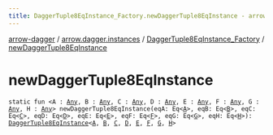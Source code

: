 ```yaml
---
title: DaggerTuple8EqInstance_Factory.newDaggerTuple8EqInstance - arrow-dagger
---
```


[arrow-dagger](../../index.html) / [arrow.dagger.instances](../index.html) / [DaggerTuple8EqInstance_Factory](index.html) / [newDaggerTuple8EqInstance](./new-dagger-tuple8-eq-instance.html)

# newDaggerTuple8EqInstance

`static fun <A : `[`Any`](https://kotlinlang.org/api/latest/jvm/stdlib/kotlin/-any/index.html)`, B : `[`Any`](https://kotlinlang.org/api/latest/jvm/stdlib/kotlin/-any/index.html)`, C : `[`Any`](https://kotlinlang.org/api/latest/jvm/stdlib/kotlin/-any/index.html)`, D : `[`Any`](https://kotlinlang.org/api/latest/jvm/stdlib/kotlin/-any/index.html)`, E : `[`Any`](https://kotlinlang.org/api/latest/jvm/stdlib/kotlin/-any/index.html)`, F : `[`Any`](https://kotlinlang.org/api/latest/jvm/stdlib/kotlin/-any/index.html)`, G : `[`Any`](https://kotlinlang.org/api/latest/jvm/stdlib/kotlin/-any/index.html)`, H : `[`Any`](https://kotlinlang.org/api/latest/jvm/stdlib/kotlin/-any/index.html)`> newDaggerTuple8EqInstance(eqA: Eq<`[`A`](new-dagger-tuple8-eq-instance.html#A)`>, eqB: Eq<`[`B`](new-dagger-tuple8-eq-instance.html#B)`>, eqC: Eq<`[`C`](new-dagger-tuple8-eq-instance.html#C)`>, eqD: Eq<`[`D`](new-dagger-tuple8-eq-instance.html#D)`>, eqE: Eq<`[`E`](new-dagger-tuple8-eq-instance.html#E)`>, eqF: Eq<`[`F`](new-dagger-tuple8-eq-instance.html#F)`>, eqG: Eq<`[`G`](new-dagger-tuple8-eq-instance.html#G)`>, eqH: Eq<`[`H`](new-dagger-tuple8-eq-instance.html#H)`>): `[`DaggerTuple8EqInstance`](../-dagger-tuple8-eq-instance/index.html)`<`[`A`](new-dagger-tuple8-eq-instance.html#A)`, `[`B`](new-dagger-tuple8-eq-instance.html#B)`, `[`C`](new-dagger-tuple8-eq-instance.html#C)`, `[`D`](new-dagger-tuple8-eq-instance.html#D)`, `[`E`](new-dagger-tuple8-eq-instance.html#E)`, `[`F`](new-dagger-tuple8-eq-instance.html#F)`, `[`G`](new-dagger-tuple8-eq-instance.html#G)`, `[`H`](new-dagger-tuple8-eq-instance.html#H)`>`